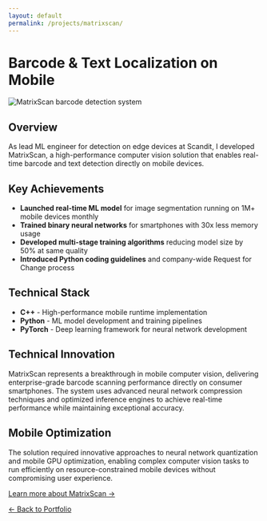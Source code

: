 ```yaml
---
layout: default
permalink: /projects/matrixscan/
---
```


<div class="section" markdown="1">

# Barcode & Text Localization on Mobile

<div class="project-hero">
  <img src="/assets/images/matrixscan.avif" alt="MatrixScan barcode detection system">
</div>

## Overview

As lead ML engineer for detection on edge devices at Scandit, I developed MatrixScan, a high-performance computer vision solution that enables real-time barcode and text detection directly on mobile devices.

## Key Achievements

- **Launched real-time ML model** for image segmentation running on 1M+ mobile devices monthly
- **Trained binary neural networks** for smartphones with 30x less memory usage
- **Developed multi-stage training algorithms** reducing model size by 50% at same quality
- **Introduced Python coding guidelines** and company-wide Request for Change process

## Technical Stack

- **C++** - High-performance mobile runtime implementation
- **Python** - ML model development and training pipelines
- **PyTorch** - Deep learning framework for neural network development

## Technical Innovation

MatrixScan represents a breakthrough in mobile computer vision, delivering enterprise-grade barcode scanning performance directly on consumer smartphones. The system uses advanced neural network compression techniques and optimized inference engines to achieve real-time performance while maintaining exceptional accuracy.

## Mobile Optimization

The solution required innovative approaches to neural network quantization and mobile GPU optimization, enabling complex computer vision tasks to run efficiently on resource-constrained mobile devices without compromising user experience.

[Learn more about MatrixScan →](https://www.scandit.com/products/matrixscan/)

<div class="navigation-links">
  <a href="/" class="nav-link">← Back to Portfolio</a>
</div>

</div>